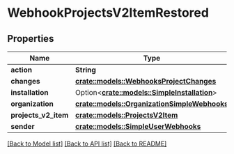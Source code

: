 # WebhookProjectsV2ItemRestored

## Properties

Name | Type | Description | Notes
------------ | ------------- | ------------- | -------------
**action** | **String** |  | 
**changes** | [**crate::models::WebhooksProjectChanges**](webhooks_project_changes.md) |  | 
**installation** | Option<[**crate::models::SimpleInstallation**](simple-installation.md)> |  | [optional]
**organization** | [**crate::models::OrganizationSimpleWebhooks**](organization-simple-webhooks.md) |  | 
**projects_v2_item** | [**crate::models::ProjectsV2Item**](projects-v2-item.md) |  | 
**sender** | [**crate::models::SimpleUserWebhooks**](simple-user-webhooks.md) |  | 

[[Back to Model list]](../README.md#documentation-for-models) [[Back to API list]](../README.md#documentation-for-api-endpoints) [[Back to README]](../README.md)


